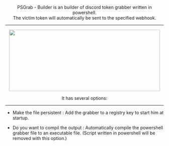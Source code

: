 <p align="center">
PSGrab - Builder is an builder of discord token grabber written in powershell. <br>
The victim token will automatically be sent to the specified webhook.
</p>

-----

<p align="center">
<img src="https://cdn.discordapp.com/attachments/956244677147897986/961921538930667550/unknown.png", width="480", height="196">
</p>
<p align="center">It has several options:</p>

-----

* Make the file persistent : 
	Add the grabber to a registry key to start him at startup.

* Do you want to compil the output :
	Automatically compile the powershell grabber file to an executable file.
	(Script written in powershell will be removed with this option.)


